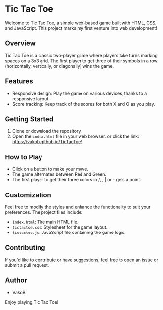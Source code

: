 # Tic Tac Toe

Welcome to Tic Tac Toe, a simple web-based game built with HTML, CSS, and JavaScript. This project marks my first venture into web development!

## Overview

Tic Tac Toe is a classic two-player game where players take turns marking spaces on a 3x3 grid. The first player to get three of their symbols in a row (horizontally, vertically, or diagonally) wins the game.

## Features

- Responsive design: Play the game on various devices, thanks to a responsive layout.
- Score tracking: Keep track of the scores for both X and O as you play.

## Getting Started

1. Clone or download the repository.
2. Open the `index.html` file in your web browser.
or
click the link: https://vakob.github.io/TicTacToe/
## How to Play

- Click on a button to make your move.
- The game alternates between Red and Green.
- The first player to get their three colors in /, \, | or - gets a point.

## Customization

Feel free to modify the styles and enhance the functionality to suit your preferences. The project files include:

- `index.html`: The main HTML file.
- `tictactoe.css`: Stylesheet for the game layout.
- `tictactoe.js`: JavaScript file containing the game logic.

## Contributing

If you'd like to contribute or have suggestions, feel free to open an issue or submit a pull request.

## Author

- VakoB


Enjoy playing Tic Tac Toe!
